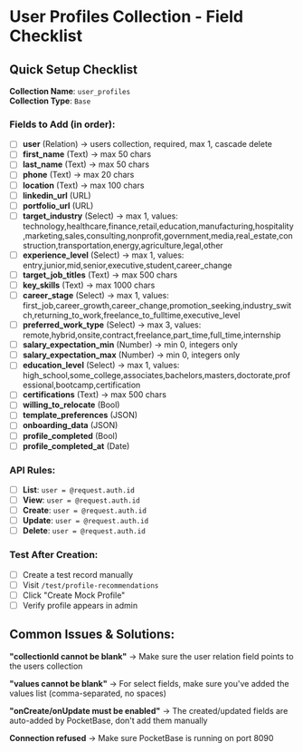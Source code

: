 # User Profiles Collection - Field Checklist

## Quick Setup Checklist

**Collection Name**: `user_profiles`  
**Collection Type**: `Base`

### Fields to Add (in order):

- [ ] **user** (Relation) → users collection, required, max 1, cascade delete
- [ ] **first_name** (Text) → max 50 chars
- [ ] **last_name** (Text) → max 50 chars  
- [ ] **phone** (Text) → max 20 chars
- [ ] **location** (Text) → max 100 chars
- [ ] **linkedin_url** (URL)
- [ ] **portfolio_url** (URL)
- [ ] **target_industry** (Select) → max 1, values: technology,healthcare,finance,retail,education,manufacturing,hospitality,marketing,sales,consulting,nonprofit,government,media,real_estate,construction,transportation,energy,agriculture,legal,other
- [ ] **experience_level** (Select) → max 1, values: entry,junior,mid,senior,executive,student,career_change
- [ ] **target_job_titles** (Text) → max 500 chars
- [ ] **key_skills** (Text) → max 1000 chars
- [ ] **career_stage** (Select) → max 1, values: first_job,career_growth,career_change,promotion_seeking,industry_switch,returning_to_work,freelance_to_fulltime,executive_level
- [ ] **preferred_work_type** (Select) → max 3, values: remote,hybrid,onsite,contract,freelance,part_time,full_time,internship
- [ ] **salary_expectation_min** (Number) → min 0, integers only
- [ ] **salary_expectation_max** (Number) → min 0, integers only
- [ ] **education_level** (Select) → max 1, values: high_school,some_college,associates,bachelors,masters,doctorate,professional,bootcamp,certification
- [ ] **certifications** (Text) → max 500 chars
- [ ] **willing_to_relocate** (Bool)
- [ ] **template_preferences** (JSON)
- [ ] **onboarding_data** (JSON)
- [ ] **profile_completed** (Bool)
- [ ] **profile_completed_at** (Date)

### API Rules:
- [ ] **List**: `user = @request.auth.id`
- [ ] **View**: `user = @request.auth.id`
- [ ] **Create**: `user = @request.auth.id`
- [ ] **Update**: `user = @request.auth.id`
- [ ] **Delete**: `user = @request.auth.id`

### Test After Creation:
- [ ] Create a test record manually
- [ ] Visit `/test/profile-recommendations` 
- [ ] Click "Create Mock Profile"
- [ ] Verify profile appears in admin

## Common Issues & Solutions:

**"collectionId cannot be blank"** → Make sure the user relation field points to the users collection

**"values cannot be blank"** → For select fields, make sure you've added the values list (comma-separated, no spaces)

**"onCreate/onUpdate must be enabled"** → The created/updated fields are auto-added by PocketBase, don't add them manually

**Connection refused** → Make sure PocketBase is running on port 8090